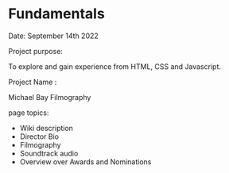 # Fundamentals

Date: September 14th 2022

Project purpose: 

To explore and gain experience from  HTML, CSS and Javascript.


Project Name :  

Michael Bay Filmography

page topics:

- Wiki description
- Director Bio
- Filmography 
- Soundtrack audio
- Overview over  Awards and Nominations



